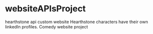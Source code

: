 # websiteAPIsProject
hearthstone api custom website
Hearthstone characters have their own linkedIn profiles. Comedy website project
